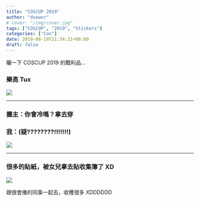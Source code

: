 ```yaml
---
title: "COSCUP 2019"
author: "dsewnr"
# cover: "/img/cover.jpg"
tags: ["COSCUP", "2019", "Stickers"]
categories: ["Con"]
date: 2019-08-19T21:34:11+08:00
draft: false
---
```


曬一下 COSCUP 2019 的戰利品…

<!--more-->

### 樂高 Tux
![](/images/coscup-2019-tux.jpg)

---

### 攤主：你會冷嗎？拿去穿
### 我：(疑????????!!!!!!!)
![](/images/coscup-2019-t-shirt.jpg)

---

### 很多的貼紙，被女兒拿去貼收集簿了 XD
![](/images/coscup-2019-stickers.jpg)

跟很會擼的同事一起去，收穫很多 XDDDDDD
